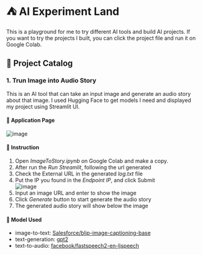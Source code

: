 # :tent: AI Experiment Land
This is a playground for me to try different AI tools and build AI projects. If you want to try the projects I built, you can click the project file and run it on Google Colab. 
## :railway_car: Project Catalog
### 1. Trun Image into Audio Story
This is an AI tool that can take an input image and generate an audio story about that image. I used Hugging Face to get models I need and displayed my project using Streamlit UI. 
#### :round_pushpin: Application Page
![image](https://github.com/leaoskr/AIexperimentLand/assets/82684033/5a993c42-ee56-4363-9810-1aea9df06c83)
#### :round_pushpin: Instruction
1. Open *ImageToStory.ipynb* on Google Colab and make a copy.
2. After run the *Run Streamlit*, following the url generated
3. Check the External URL in the generated *log.txt* file
4. Put the IP you found in the *Endpoint IP*, and click Submit  
![image](https://github.com/leaoskr/AIexperimentLand/assets/82684033/ed45a640-9b36-4525-9b42-89989cab2e84)
5. Input an image URL and enter to show the image
6. Click *Generate* button to start generate the audio story
7. The generated audio story will show below the image  
#### :round_pushpin: Model Used
- image-to-text: [Salesforce/blip-image-captioning-base](https://huggingface.co/Salesforce/blip-image-captioning-base)
- text-generation: [gpt2](https://huggingface.co/gpt2)
- text-to-audio: [facebook/fastspeech2-en-ljspeech](https://huggingface.co/facebook/fastspeech2-en-ljspeech)
